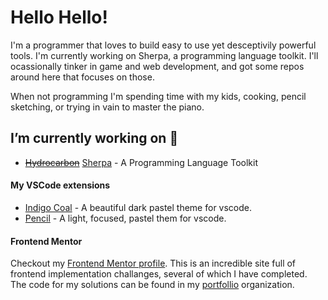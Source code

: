 # Hello Hello!
I'm a programmer that loves to build easy to use yet desceptivily powerful tools. I'm currently working on 
Sherpa, a programming language toolkit. I'll ocassionally tinker in game and web development, and got some
repos around here that focuses on those. 

When not programming I'm spending time with my kids, cooking, pencil sketching, or trying in vain to master the piano.

## I’m currently working on 🔭

- [~~Hydrocarbon~~](https://github.com/hydrocarbon-tk/hydrocarbon) [Sherpa](https://github.com/acweathersby/sherpa) - A Programming Language Toolkit

#### My VSCode extensions
- [Indigo Coal](https://www.github.com/acweathersby/indigo-coal) - A beautiful dark pastel theme for vscode.
- [Pencil](https://www.github.com/acweathersby/pencil) - A light, focused, pastel them for vscode.

#### Frontend Mentor

Checkout my [Frontend Mentor profile](https://www.frontendmentor.io/profile/acweathersby). This is an incredible site full of frontend implementation challanges, several of which I have completed. The code for my solutions can be found in my [portfollio](https://github.com/acw-portfolio) organization.


